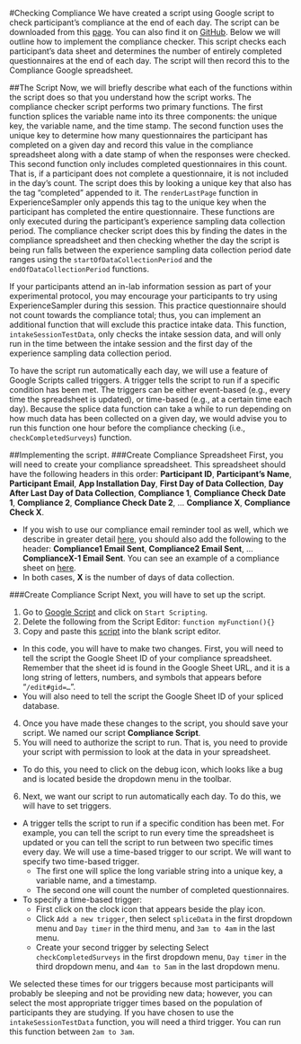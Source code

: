 #Checking Compliance
We have created a script using Google script to check participant’s compliance at the end of each day. The script can be downloaded 
from this [page](https://script.google.com/d/1I-Uo_phZEM94YYvjWMwZPi5hGG3V3YwBSm4yOabD4Q-t0bvntCiHNw-i/edit?usp=sharing). You can also find it on [GitHub](https://github.com/sabrinathai/ExperienceSampler/blob/master/Google-Script-Participant-Compliance/Google%20Script%20Compliance%20Checker.js). Below 
we will outline how to implement the compliance checker. This script checks each participant’s data sheet and determines the number of 
entirely completed questionnaires at the end of each day. The script will then record this to the Compliance Google spreadsheet. 

##The Script
Now, we will briefly describe what each of the functions within the script does so that you understand how the script works. The 
compliance checker script performs two primary functions. 
The first function splices the variable name into its three components: 
the unique key, the variable name, and the time stamp. 
The second function uses the unique key to determine how many questionnaires 
the participant has completed on a given day and record this value in the compliance spreadsheet along with a date stamp of when the 
responses were checked. This second function only includes completed questionnaires in this count. That is, if a participant does not 
complete a questionnaire, it is not included in the day’s count. The script does this by looking a unique key that also has the tag 
“completed” appended to it. The `renderLastPage` function in ExperienceSampler only appends this tag to the unique key when the 
participant has completed the entire questionnaire. These functions are only executed during the participant’s experience 
sampling data collection period. The compliance checker script does this by finding the dates in the compliance spreadsheet and then 
checking whether the day the script is being run falls between the experience sampling data collection period date ranges using the 
`startOfDataCollectionPeriod` and the `endOfDataCollectionPeriod` functions. 

If your participants attend an in-lab information session as part of your experimental protocol, you may encourage your participants 
to try using ExperienceSampler during this session. This practice questionnaire should not count towards the compliance total; thus, 
you can implement an additional function that will exclude this practice intake data. This function, `intakeSessionTestData`, only checks 
the intake session data, and will only run in the time between the intake session and the first day of the experience sampling data 
collection period. 

To have the script run automatically each day, we will use a feature of Google Scripts called triggers. A trigger tells the script to 
run if a specific condition has been met. The triggers can be either event-based (e.g., every time the spreadsheet is updated), or 
time-based (e.g., at a certain time each day). Because the splice data function can take a while to run depending on how much data 
has been collected on a given day, we would advise you to run this function one hour before the compliance checking 
(i.e., `checkCompletedSurveys`) function. 

##Implementing the script. 
###Create Compliance Spreadsheet
First, you will need to create your compliance spreadsheet. This spreadsheet should have the following headers in this order: 
**Participant ID**, **Participant’s Name**, **Participant Email**, **App Installation Day**, **First Day of Data Collection**, 
**Day After Last Day of Data Collection**, **Compliance 1**, **Compliance Check Date 1**, **Compliance 2**, **Compliance Check Date 2**, 
… **Compliance X**, **Compliance Check X**. 
* If you wish to use our compliance email reminder tool as well, which we describe in 
greater detail [here](https://github.com/sabrinathai/ExperienceSampler/blob/master/Google-Script-Participant-Compliance/Google%20Compliance%20Emailer%20Instructions.md), you should also add the following to the header: 
**Compliance1 Email Sent**, **Compliance2 Email Sent**, … **ComplianceX-1 Email Sent**. 
You can see an example of a compliance sheet on [here](https://docs.google.com/spreadsheets/d/16VZAKlW0thWRyWwwxvUrq2xfjSJHgWKTZN7oDq5gDvw/edit?usp=sharing). 
* In both cases, **X** is the number of days of data collection. 

###Create Compliance Script
Next, you will have to set up the script. 

1. Go to [Google Script](https://www.google.com/script/start/) and click on `Start Scripting`. 
2. Delete the following from the Script Editor: `function myFunction(){}`
3. Copy and paste this [script](https://github.com/sabrinathai/ExperienceSampler/blob/master/Google-Script-Participant-Compliance/Google%20Script%20Compliance%20Checker.js) into the blank script editor. 
  * In this code, you will have to make two changes. First, you will need to tell the script the Google Sheet ID of your compliance spreadsheet. Remember that the sheet id is found in the Google Sheet URL, and it is a long string of letters, numbers, and symbols that appears before “`/edit#gid=…`”. 
  * You will also need to tell the script the Google Sheet ID of your spliced database. 
4. Once you have made these changes to the script, you should save your script. We named our script **Compliance Script**. 
5. You will need to authorize the script to run. That is, you need to provide your script with permission to look at the data in your spreadsheet. 
  * To do this, you need to click on the debug icon, which looks like a bug and is located beside the dropdown menu in the toolbar. 
6. Next, we want our script to run automatically each day. To do this, we will have to set triggers. 
  * A trigger tells the script to run if a specific condition has been met. For example, you can tell the script to run every time the spreadsheet is updated or you can tell the script to run between two specific times every day. We will use a time-based trigger to our script. We will want to specify two time-based trigger. 
    * The first one will splice the long variable string into a unique key, a variable name, and a timestamp. 
    * The second one will count the number of completed questionnaires. 
 * To specify a time-based trigger:
   * First click on the clock icon that appears beside the play icon. 
   * Click `Add a new trigger`, then select `spliceData` in the first dropdown menu and `Day timer` in the third menu, and `3am to 4am` in the last menu. 
   * Create your second trigger by selecting Select `checkCompletedSurveys` in the first dropdown menu, `Day timer` in the third dropdown menu, and `4am to 5am` in the last dropdown menu. 

We selected these times for our triggers because most participants will probably be sleeping and not be providing new data; however, you can select the most appropriate trigger times based on the population of participants they are studying. If you have chosen to use the 
`intakeSessionTestData` function, you will need a third trigger. You can run this function between `2am to 3am`. 

